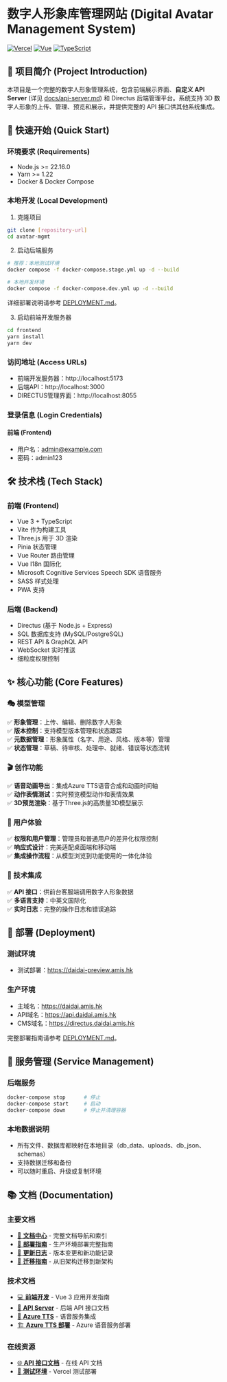 # 数字人形象库管理网站 (Digital Avatar Management System)

[![Vercel](https://img.shields.io/badge/Vercel-000000?style=for-the-badge&logo=vercel&logoColor=white)](https://amis-avatar-mgmt.vercel.app)
[![Vue](https://img.shields.io/badge/Vue-3.x-4FC08D?style=flat&logo=vue.js&logoColor=white)](https://vuejs.org/)
[![TypeScript](https://img.shields.io/badge/TypeScript-5.x-3178C6?style=flat&logo=typescript&logoColor=white)](https://www.typescriptlang.org/)

## 📝 项目简介 (Project Introduction)

本项目是一个完整的数字人形象管理系统，包含前端展示界面、**自定义 API Server**
(详见
[docs/api-server.md](./docs/api-server.md)) 和 Directus 后端管理平台。系统支持 3D 数字人形象的上传、管理、预览和展示，并提供完整的 API 接口供其他系统集成。

## 🚀 快速开始 (Quick Start)

### 环境要求 (Requirements)

- Node.js >= 22.16.0
- Yarn >= 1.22
- Docker & Docker Compose

### 本地开发 (Local Development)

1. 克隆项目

```bash
git clone [repository-url]
cd avatar-mgmt
```

2. 启动后端服务

```bash
# 推荐：本地测试环境
docker compose -f docker-compose.stage.yml up -d --build

# 本地开发环境
docker compose -f docker-compose.dev.yml up -d --build
```

详细部署说明请参考 [DEPLOYMENT.md](./DEPLOYMENT.md)。

3. 启动前端开发服务器

```bash
cd frontend
yarn install
yarn dev
```

### 访问地址 (Access URLs)

- 前端开发服务器：http://localhost:5173
- 后端API：http://localhost:3000
- DIRECTUS管理界面：http://localhost:8055

### 登录信息 (Login Credentials)

#### 前端 (Frontend)

- 用户名：admin@example.com
- 密码：admin123

## 🛠 技术栈 (Tech Stack)

### 前端 (Frontend)

- Vue 3 + TypeScript
- Vite 作为构建工具
- Three.js 用于 3D 渲染
- Pinia 状态管理
- Vue Router 路由管理
- Vue I18n 国际化
- Microsoft Cognitive Services Speech SDK 语音服务
- SASS 样式处理
- PWA 支持

### 后端 (Backend)

- Directus (基于 Node.js + Express)
- SQL 数据库支持 (MySQL/PostgreSQL)
- REST API & GraphQL API
- WebSocket 实时推送
- 细粒度权限控制

## ✨ 核心功能 (Core Features)

### 🎭 模型管理

✅ **形象管理**：上传、编辑、删除数字人形象  
✅ **版本控制**：支持模型版本管理和状态跟踪  
✅ **元数据管理**：形象属性（名字、用途、风格、版本等）管理  
✅ **状态管理**：草稿、待审核、处理中、就绪、错误等状态流转

### 🎬 创作功能

✅ **语音动画导出**：集成Azure TTS语音合成和动画时间轴  
✅ **动作表情测试**：实时预览模型动作和表情效果  
✅ **3D预览渲染**：基于Three.js的高质量3D模型展示

### 👥 用户体验

✅ **权限和用户管理**：管理员和普通用户的差异化权限控制  
✅ **响应式设计**：完美适配桌面端和移动端  
✅ **集成操作流程**：从模型浏览到功能使用的一体化体验

### 🔌 技术集成

✅ **API 接口**：供前台客服端调用数字人形象数据  
✅ **多语言支持**：中英文国际化  
✅ **实时日志**：完整的操作日志和错误追踪

## 🚢 部署 (Deployment)

### 测试环境

- 测试部署：https://daidai-preview.amis.hk

### 生产环境

- 主域名：https://daidai.amis.hk
- API域名：https://api.daidai.amis.hk
- CMS域名：https://directus.daidai.amis.hk

完整部署指南请参考 [DEPLOYMENT.md](./DEPLOYMENT.md)。

## 🔧 服务管理 (Service Management)

### 后端服务

```bash
docker-compose stop      # 停止
docker-compose start     # 启动
docker-compose down      # 停止并清理容器
```

### 本地数据说明

- 所有文件、数据库都映射在本地目录（db_data、uploads、db_json、schemas）
- 支持数据迁移和备份
- 可以随时重启、升级或复制环境

## 📚 文档 (Documentation)

### **主要文档**

- [📖 **文档中心**](./docs/README.md) - 完整文档导航和索引
- [🚀 **部署指南**](./DEPLOYMENT.md) - 生产环境部署完整指南
- [📝 **更新日志**](./CHANGELOG.md) - 版本变更和新功能记录
- [🔄 **迁移指南**](./docs/MIGRATION.md) - 从旧架构迁移到新架构

### **技术文档**

- [💻 **前端开发**](./frontend/README.md) - Vue 3 应用开发指南
- [🔌 **API Server**](./docs/api-server.md) - 后端 API 接口文档
- [🎵 **Azure TTS**](./docs/azure-tts/README.md) - 语音服务集成
- [🏗️ **Azure TTS 部署**](./docs/DEPLOYMENT-AZURE-TTS.md) - Azure 语音服务部署

### **在线资源**

- [🌐 **API 接口文档**](https://api.daidai.amis.hk/docs) - 在线 API 文档
- [🧪 **测试环境**](https://amis-avatar-mgmt.vercel.app) - Vercel 测试部署
